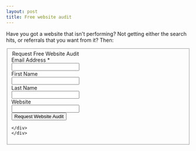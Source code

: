 ```yaml
---
layout: post
title: Free website audit
---
```


Have you got a website that isn't performing? Not getting either the search hits, or referrals that you want from it? Then: 

<!-- Begin MailChimp Signup Form -->

<div id="mc_embed_signup" class="well bs-component col-lg-8">
<form action="//davewasthere.us12.list-manage.com/subscribe/post?u=8f23d63181255cbe5a6ad353f&amp;id=f5f3a36971" method="post" id="mc-embedded-subscribe-form" name="mc-embedded-subscribe-form" class="validate form-horizontal" target="_blank" novalidate>
<fieldset>
    <div id="mc_embed_signup_scroll">
	<legend>Request Free Website Audit</legend>
<div class="mc-field-group form-group">
	<label for="mce-EMAIL" class="col-lg-3">Email Address  <span class="asterisk">*</span></label>
	<div class="col-lg-9"><input type="email" value="" name="EMAIL" class="required email form-control" id="mce-EMAIL"></div>
</div>
<div class="mc-field-group form-group">
	<label for="mce-FNAME" class="col-lg-3">First Name </label>
	<div class="col-lg-9"><input type="text" value="" name="FNAME" class=" form-control" id="mce-FNAME"></div>
</div>
<div class="mc-field-group form-group">
	<label for="mce-LNAME" class="col-lg-3">Last Name </label>
	<div class="col-lg-9"><input type="text" value="" name="LNAME" class=" form-control" id="mce-LNAME"></div>
</div>
<div class="mc-field-group form-group">
	<label for="mce-WEBSITE" class="col-lg-3">Website </label>
	<div class="col-lg-9"><input type="url" value="" name="WEBSITE" class=" url form-control" id="mce-WEBSITE"></div>
</div>
	<div id="mce-responses form-group" class="clear">
		<div class="response" id="mce-error-response" style="display:none"></div>
		<div class="response" id="mce-success-response" style="display:none"></div>
	</div>    <!-- real people should not fill this in and expect good things - do not remove this or risk form bot signups-->
    <div style="position: absolute; left: -5000px;" aria-hidden="true"><input type="text" name="b_8f23d63181255cbe5a6ad353f_f5f3a36971" tabindex="-1" value=""></div>
    <div class="clear">
	
<div class="mc-field-group form-group">
	<div class="col-lg-3"></div>
	<div class="col-lg-9"><input type="submit" value="Request Website Audit" name="subscribe" id="mc-embedded-subscribe" class="button btn btn-primary"></div>
	
</div>

	</div>
    </div>
</fieldset>
</form>
</div>

<!--End mc_embed_signup-->